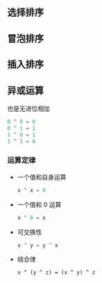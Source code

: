 ## 选择排序

## 冒泡排序

## 插入排序







## 异或运算

也是无进位相加

```go
0 ^ 0 = 0
0 ^ 1 = 1
1 ^ 0 = 1
1 ^ 1 = 0
```

### 运算定律

* 一个值和自身运算

  ```go
  x ^ x = 0
  ```

* 一个值和 0 运算

  ```go
  x ^ 0 = x
  ```

* 可交换性

  ```go
  x ^ y = y ^ x
  ```

* 结合律

  ```
  x ^ (y ^ z) = (x ^ y) ^ z
  ```